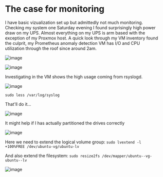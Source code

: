 # The case for monitoring
I have basic vizualization set up but admittedly not much monitoring. Checking my system one Saturday evening I found surprisingly high power draw on my UPS. Almost everything on my UPS is arm based with the exception of my Proxmox host. A quick look through my VM inventory found the culprit, my Prometheus anomaly detection VM has I/O and CPU utilization through the roof since around 2am.

![image](https://github.com/user-attachments/assets/a0bac98c-0d77-49fe-a07f-74fae4b246f0)


![image](https://github.com/user-attachments/assets/f395f97c-3cd6-4046-975b-fcb2452b52db)

Investigating in the VM shows the high usage coming from rsyslogd.

![image](https://github.com/user-attachments/assets/7bde971c-514c-4f9e-ae4b-94bbb266abab)

`sudo less /var/log/syslog`

That'll do it...

![image](https://github.com/user-attachments/assets/11a4782f-bf25-48a5-8150-ef92d125a96d)

It might help if I has actually partitioned the drives correctly

![image](https://github.com/user-attachments/assets/ea1bcfb8-3d16-4b6f-8d6c-225c6f5663e9)

Here we need to extend the logical volume group: `sudo lvextend -l +100%FREE /dev/ubuntu-vg/ubuntu-lv`

And also extend the filesystem: `sudo resize2fs /dev/mapper/ubuntu--vg-ubuntu--lv`

![image](https://github.com/user-attachments/assets/a0879155-5970-4553-88f0-7c98f1165c5c)
